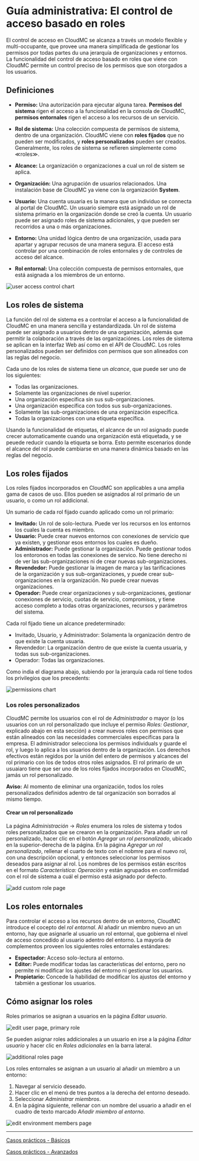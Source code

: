 # Guía administrativa: El control de acceso basado en roles

El control de acceso en CloudMC se alcanza a través un modelo flexible y multi-occupante, que provee una manera simplificada de gestionar los permisos por todas partes du una jerarquía de organizaciones y entornos.  La funcionalidad del control de acceso basado en roles que viene con CloudMC permite un control preciso de los permisos que son otorgados a los usuarios.

## Definiciones
- **Permiso:** Una autorización para ejecutar alguna tarea.  **Permisos del sistema** rigen el acceso a la funcionalidad en la consola de CloudMC, **permisos entornales** rigen el acceso a los recursos de un servicio.

- **Rol de sistema:**  Una colección compuesta de permisos de sistema, dentro de una organización.  CloudMC viene con **roles fijados** que no pueden ser modificados, y **roles personalizados** pueden ser creados.  Generalmente, los roles de sistema se refieren simplemente como ≪roles≫.

- **Alcance:** La organización o organizaciones a cual un rol de sistem se aplica.

- **Organización:** Una agrupación de usuarios relacionados.  Una instalación base de CloudMC ya viene con la organización **System**.

- **Usuario:** Una cuenta usuaria es la manera que un individuo se connecta al portal de CloudMC.  Un usuario siempre está asignado un rol de sistema primario en la organización donde se creó la cuenta.  Un usuario puede ser asignado roles de sistema adicionales, y que pueden ser recorridos a una o más organizaciones.

- **Entorno:** Una unidad lógica dentro de una organización, usada para apartar y agrupar recusos de una manera segura.  El acceso está controlar por una combinación de roles entornales y de controles de acceso del alcance.

- **Rol entornal:** Una colección compuesta de permisos entornales, que está asignada a los miembros de un entorno.

![user access control chart](roles_chart-es.png)

## Los roles de sistema
La función del rol de sistema es a controlar el acceso a la funcionalidad de CloudMC en una manera sencilla y estandardizada.  Un rol de sistema puede ser asignado a usuarios dentro de una organización, además que permitir la colaboración a travès de las organizaciónes.  Los roles de sistema se aplican en la interfaz Web así como en el API de CloudMC.  Los roles personalizados pueden ser definidos con permisos que son alineados con las reglas del negocio.

Cada uno de los roles de sistema tiene un *alcance*, que puede ser uno de los siguientes:

- Todas las organizaciones.
- Solamente las organizaciones de nivel superior.
- Una organización específica sin sus sub-organizaciones.
- Una organización específica con todos sus sub-organizaciones.
- Solamente las sub-organizaciones de una organización específica.
- Todas la organizaciones con una etiqueta específica.

Usando la funcionalidad de etiquetas, el alcance de un rol asignado puede crecer automaticamente cuando una organización está etiquetada, y se peuede reducir cuando la etiqueta se borra.  Esto permite escenarios donde el alcance del rol puede cambiarse en una manera dinámica basado en las reglas del negocio.

## Los roles fijados
Los roles fijados incorporados en CloudMC son applicables a una amplia gama de casos de uso.  Ellos pueden se asignados al rol primario de un usuario, o como un rol addicional.

Un sumario de cada rol fijado cuando aplicado como un rol primario:
- **Invitado:**  Un rol de solo-lectura.  Puede ver los recursos en los entornos los cuales la cuenta es miembro.
- **Usuario:**  Puede crear nuevos entornos con conexiones de servicio que ya existen, y gestionar esos entornos los cuales es dueño.
- **Administrador:**  Puede gestionar la organización.  Puede gestionar todos los entoronos en todas las conexiones de servico.  No tiene derecho ni de ver las sub-organizaciones ni de crear nuevas sub-organizaciones.
- **Revendedor:**  Puede gestionar la imagen de marca y las tarificaciones de la organización y sus sub-organizaciones, y puede crear sub-organizaciones en la organización.  No puede crear nuevas organizaciones.
- **Operador:**  Puede crear organizaciones y sub-organizaciones, gestionar conexiones de servicio, cuotas de servicio, compromisos, y tiene acceso completo a todas otras organizaciones, recursos y parámetros del sistema.

Cada rol fijado tiene un alcance predeterminado:
- Invitado, Usuario, y Administrador:  Solamenta la organización dentro de que existe la cuenta usuaria.
- Revendedor:  La organización dentro de que existe la cuenta usuaria, y todas sus sub-organizaciones.
- Operador:  Todas las organizaciones.

Como india el diagrama abajo, subiendo por la jerarquía cada rol tiene todos los privilegios que los precedents:

![permissions chart](permissions-en.png)

### Los roles personalizados

CloudMC permite los usuarios con el rol de *Administrador* o mayor (o los usuarios con un rol personalizado que incluye el permiso *Roles: Gestionar*, explicado abajo en esta sección) a crear nuevos roles con permisos que están alineados con las necesidades commerciales específicas para la empresa.  El administrador selecciona los permisos individuals y guarde el rol, y luego lo aplica a los usuarios dentro de la organización.  Los derechos efectivos están regidos por la unión del entero de permisos y alcances del rol primario con los de todos otros roles asignados.  El rol primario de un usuaiaro tiene que ser uno de los roles fijados incorporados en CloudMC, jamás un rol personalizado.

**Aviso:**  Al momento de eliminar una organización, todos los roles personalizados definidos adentro de tal organización son borrados al mismo tiempo.

#### Crear un rol personalizado
La página *Administración* -> *Roles* enumera los roles de sistema y todos roles personalizados que se crearon en la organización.  Para añadir un rol personalizado, hacer clic en el botón *Agregar un rol personalizado*, ubicado en la superior-derecha de la página.  En la página *Agregar un rol personalizado*, rellenar el cuarto de texto con el nobmre para el nuevo rol, con una descripción opcional, y entonces seleccionar los permisos deseados para asignar al rol.  Los nombres de los permisos están escritos en el formato *Característica: Operación* y están agrupados en confirmidad con el rol de sistema a cuál el permiso está asignado por defecto.

![add custom role page](add_custom_role-en.png)

## Los roles entornales
Para controlar el acceso a los recursos dentro de un entorno, CloudMC introduce el cocepto del *rol entornal*.  Al añadir un miembro nuevo an un entorno, hay que asignarle al usuario un rol entornal, que gobierna el nivel de acceso concedido al usuario adentro del entorno.  La mayoría de complementos proveen los siguientes roles entornales estándares:

- **Espectador:**  Acceso solo-lectura al entorno.
- **Editor:**  Puede modificar todas las características del entorno, pero no permite ni modificar los ajustes del entorno ni gestionar los usuarios.
- **Propietario:**  Concede la habilidad de modificar los ajustos del entorno y tabmién a gestionar los usuarios.

## Cómo asignar los roles

Roles primarios se asignan a usuarios en la página *Editar usuario*.

![edit user page, primary role](select_primary_role-en.png)

Se pueden asignar roles addicionales a un usuario en irse a la página *Editar usuario* y hacer clic en *Roles adicionales* en la barra lateral.

![additional roles page](additional_roles-en.png)

Los roles entornales se asignan a un usuario al añadir un miembro a un entorno:
1. Navegar al servicio deseado.
1. Hacer clic en el menú de tres puntos a la derecha del entorno deseado.
1. Seleccionar *Administrar miembros*.
1. En la página siguiente, rellenar con un nombre del usuario a añadir en el cuadro de texto marcado *Añadir miembro al entorno*.

![edit environment members page](list_of_env_roles-en.png)

---
[Casos prácticos - Básicos](use-cases-basic-es.md)

[Casos prácticos - Avanzados](use-cases-advanced-es.md)
